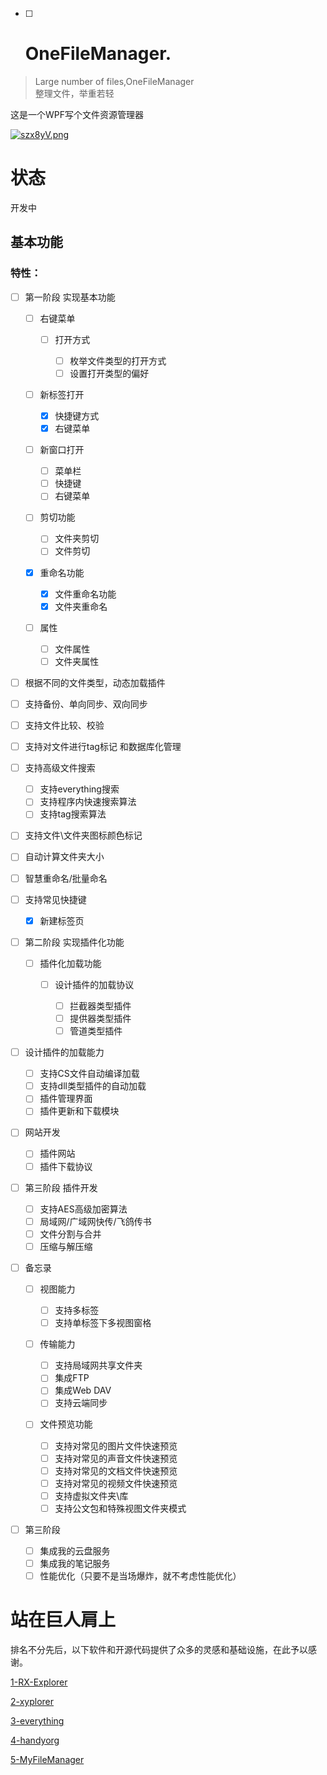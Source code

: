 - [ ] # OneFileManager.

> Large number of files,OneFileManager  
> 整理文件，举重若轻

这是一个WPF写个文件资源管理器

[![szx8yV.png](https://s3.ax1x.com/2021/01/27/szx8yV.png)](https://imgchr.com/i/szx8yV)

# 状态

开发中

## 基本功能



### 特性：

- [ ] 第一阶段 实现基本功能

  - [ ] 右键菜单

    - [ ] 打开方式  
    
      - [ ] 枚举文件类型的打开方式
      - [ ] 设置打开类型的偏好
    
  - [ ] 新标签打开

    - [x] 快捷键方式
    - [x] 右键菜单

  - [ ] 新窗口打开

    - [ ] 菜单栏
    - [ ] 快捷键
    - [ ] 右键菜单
  - [ ] 剪切功能

    - [ ] 文件夹剪切
    - [ ] 文件剪切

  - [x] 重命名功能

    - [x] 文件重命名功能
    - [x] 文件夹重命名

  - [ ] 属性

    - [ ] 文件属性
    - [ ] 文件夹属性

- [ ] 根据不同的文件类型，动态加载插件
- [ ] 支持备份、单向同步、双向同步
- [ ] 支持文件比较、校验
- [ ] 支持对文件进行tag标记 和数据库化管理
- [ ] 支持高级文件搜索

  - [ ] 支持everything搜索
  - [ ] 支持程序内快速搜索算法
  - [ ] 支持tag搜索算法

- [ ] 支持文件\文件夹图标颜色标记
- [ ] 自动计算文件夹大小
- [ ] 智慧重命名/批量命名
- [ ] 支持常见快捷键

  - [x] 新建标签页

- [ ] 第二阶段  实现插件化功能

  - [ ] 插件化加载功能

    - [ ] 设计插件的加载协议

      - [ ] 拦截器类型插件
      - [ ] 提供器类型插件
      - [ ] 管道类型插件

- [ ] 设计插件的加载能力
  - [ ] 支持CS文件自动编译加载
  - [ ] 支持dll类型插件的自动加载
  - [ ] 插件管理界面
  - [ ] 插件更新和下载模块

- [ ] 网站开发

  - [ ] 插件网站
  - [ ] 插件下载协议

- [ ] 第三阶段   插件开发

  - [ ] 支持AES高级加密算法
  - [ ] 局域网/广域网快传/飞鸽传书
  - [ ] 文件分割与合并
  - [ ] 压缩与解压缩

- [ ] 备忘录

  - [ ] 视图能力
    - [ ] 支持多标签
    - [ ] 支持单标签下多视图窗格
  - [ ] 传输能力
    - [ ] 支持局域网共享文件夹
    - [ ] 集成FTP
    - [ ] 集成Web DAV
    - [ ] 支持云端同步

  - [ ] 文件预览功能

    - [ ] 支持对常见的图片文件快速预览
    - [ ] 支持对常见的声音文件快速预览
    - [ ] 支持对常见的文档文件快速预览
    - [ ] 支持对常见的视频文件快速预览
    - [ ] 支持虚拟文件夹\库
    - [ ] 支持公文包和特殊视图文件夹模式

- [ ] 第三阶段

  - [ ] 集成我的云盘服务
  - [ ] 集成我的笔记服务
  - [ ] 性能优化（只要不是当场爆炸，就不考虑性能优化）

# 站在巨人肩上

排名不分先后，以下软件和开源代码提供了众多的灵感和基础设施，在此予以感谢。

[1-RX-Explorer](https://github.com/zhuxb711/RX-Explorer)

[2-xyplorer](http://www.xyplorer.com/)

[3-everything](https://www.voidtools.com/zh-cn/)

[4-handyorg](https://handyorg.github.io/handycontrol/quick_start/)

[5-MyFileManager](https://github.com/Yuziquan/MyFileManager)